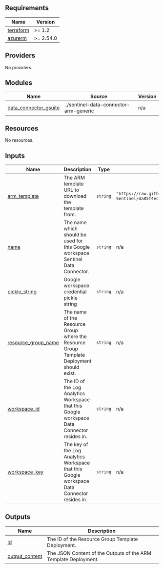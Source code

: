 <!-- BEGIN_TF_DOCS -->
## Requirements

| Name | Version |
|------|---------|
| <a name="requirement_terraform"></a> [terraform](#requirement\_terraform) | >= 1.2 |
| <a name="requirement_azurerm"></a> [azurerm](#requirement\_azurerm) | >= 2.54.0 |

## Providers

No providers.

## Modules

| Name | Source | Version |
|------|--------|---------|
| <a name="module_data_connector_gsuite"></a> [data\_connector\_gsuite](#module\_data\_connector\_gsuite) | ../sentinel-data-connector-arm-generic | n/a |

## Resources

No resources.

## Inputs

| Name | Description | Type | Default | Required |
|------|-------------|------|---------|:--------:|
| <a name="input_arm_template"></a> [arm\_template](#input\_arm\_template) | The ARM template URL to download the template from. | `string` | `"https://raw.githubusercontent.com/Azure/Azure-Sentinel/da85f4ec830ce62e6d81e37740bbf70f049fd3bf/DataConnectors/GoogleWorkspaceReports/azuredeploy_Connector_GWorkspaceReportsAPI_AzureFunction.json"` | no |
| <a name="input_name"></a> [name](#input\_name) | The name which should be used for this Google workspace Sentinel Data Connector. | `string` | n/a | yes |
| <a name="input_pickle_string"></a> [pickle\_string](#input\_pickle\_string) | Google workspace credential pickle string | `string` | n/a | yes |
| <a name="input_resource_group_name"></a> [resource\_group\_name](#input\_resource\_group\_name) | The name of the Resource Group where the Resource Group Template Deployment should exist. | `string` | n/a | yes |
| <a name="input_workspace_id"></a> [workspace\_id](#input\_workspace\_id) | The ID of the Log Analytics Workspace that this Google workspace Data Connector resides in. | `string` | n/a | yes |
| <a name="input_workspace_key"></a> [workspace\_key](#input\_workspace\_key) | The key of the Log Analytics Workspace that this Google workspace Data Connector resides in. | `string` | n/a | yes |

## Outputs

| Name | Description |
|------|-------------|
| <a name="output_id"></a> [id](#output\_id) | The ID of the Resource Group Template Deployment. |
| <a name="output_output_content"></a> [output\_content](#output\_output\_content) | The JSON Content of the Outputs of the ARM Template Deployment. |
<!-- END_TF_DOCS -->
